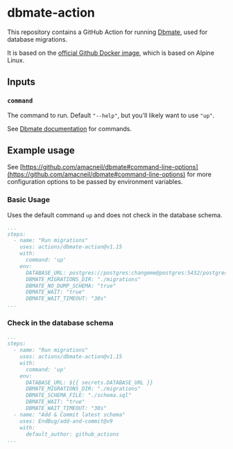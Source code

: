 # dbmate-action

This repository contains a GitHub Action for running [Dbmate](https://github.com/amacneil/dbmate), used
for database migrations.

It is based on the [official Github Docker image](https://github.com/amacneil/dbmate/pkgs/container/dbmate),
which is based on Alpine Linux.

## Inputs

### `command`

The command to run. Default `"--help"`, but you'll likely want to use `"up"`.

See [Dbmate documentation](https://github.com/amacneil/dbmate#commands) for commands.

## Example usage

See [https://github.com/amacneil/dbmate#command-line-options](https://github.com/amacneil/dbmate#command-line-options)
for more configuration options to be passed by environment variables.

### Basic Usage

Uses the default command `up` and does not check in the database schema.

```yaml
...
steps:
  - name: "Run migrations"
    uses: actions/dbmate-action@v1.15
    with:
      command: 'up'
    env:
      DATABASE_URL: postgres://postgres:changeme@postgres:5432/postgres # or ${{ secrets.DATABASE_URL }}
      DBMATE_MIGRATIONS_DIR: "./migrations"
      DBMATE_NO_DUMP_SCHEMA: "true"
      DBMATE_WAIT: "true"
      DBMATE_WAIT_TIMEOUT: "30s"
...
```

### Check in the database schema

```yaml
...
steps:
  - name: "Run migrations"
    uses: actions/dbmate-action@v1.15
    with:
      command: 'up'
    env:
      DATABASE_URL: ${{ secrets.DATABASE_URL }}
      DBMATE_MIGRATIONS_DIR: "./migrations"
      DBMATE_SCHEMA_FILE: "./schema.sql"
      DBMATE_WAIT: "true"
      DBMATE_WAIT_TIMEOUT: "30s"
  - name: "Add & Commit latest schema"
    uses: EndBug/add-and-commit@v9
    with:
      default_author: github_actions
...
```

